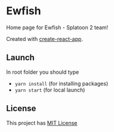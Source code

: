 # Ewfish

Home page for Ewfish - Splatoon 2 team!

Created with [create-react-app](https://github.com/facebook/create-react-app).

## Launch
In root folder you should type
- `yarn install` (for installing packages)
- `yarn start` (for local launch)

## License
This project has [MIT License](https://opensource.org/licenses/MIT)